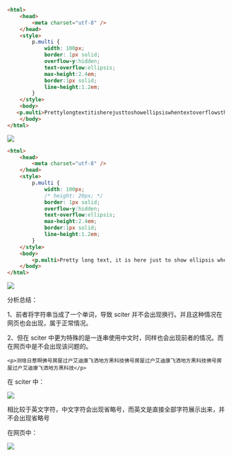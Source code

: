 ```html
<html>
    <head>
        <meta charset="utf-8" />
    </head>
    <style>
        p.multi {
            width: 100px;
            border: 1px solid;
            overflow-y:hidden;
            text-overflow:ellipsis;
            max-height:2.4em; 
            border:1px solid;
            line-height:1.2em;
        }
    </style>
    <body>
   <p.multi>Prettylongtextitisherejusttoshowellipsiswhentextoverflowsthecontainer. </p>
    </body>
</html>
```

![](C:\Users\huangjh\Desktop\bug\1.png)

```html
<html>
    <head>
        <meta charset="utf-8" />
    </head>
    <style>
        p.multi {
            width: 100px;
            /* height: 20px; */
            border: 1px solid;
            overflow-y:hidden;
            text-overflow:ellipsis;
            max-height:2.4em; 
            border:1px solid;
            line-height:1.2em;
        }
    </style>
    <body>
        <p.multi>Pretty long text, it is here just to show ellipsis when text overflows the container. </p>
    </body>
</html>
```

![](C:\Users\huangjh\Desktop\bug\2.png)

分析总结：

1、前者将字符串当成了一个单词，导致 sciter 并不会出现换行。并且这种情况在网页也会出现，属于正常情况。

2、但在 sciter 中更为特殊的是一连串使用中文时，同样也会出现前者的情况。而在网页中是不会出现该问题的。

```
<p>测啥日惹啊佛号房屋过户艾迪康飞洒地方黑科技佛号房屋过户艾迪康飞洒地方黑科技佛号房屋过户艾迪康飞洒地方黑科技</p>
```

在 sciter 中：

![](C:\Users\huangjh\Desktop\bug\3.png)

相比较于英文字符，中文字符会出现省略号，而英文是直接全部字符展示出来，并不会出现省略号

在网页中：

![](C:\Users\huangjh\Desktop\bug\4.png)

